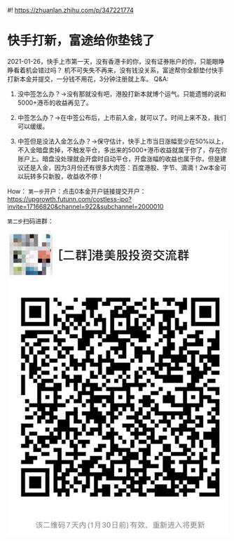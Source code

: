 #! https://zhuanlan.zhihu.com/p/347221774
# 快手打新，富途给你垫钱了
<!-- #!（内网唯一渠道） -->

2021-01-26，快手上市第一天，没有香港卡的你，没有证券账户的你，只能眼睁睁看着机会错过吗？
机不可失失不再来，没有钱没关系，富途帮你全额垫付快手打新本金并提交，一分钱不用花，3分钟注册就上车。
Q&A:
1. 没中签怎么办？→没有那就没有吧，港股打新本就博个运气。只能遗憾的说和5000+港币的收益再见了。

2. 中签怎么办？→在中签公布后，上市前入金，就可以了。时间上来不及，我们可以缓缓。

3. 中签但是没法入金怎么办？→保守估计，快手上市当日涨幅至少在50%以上，不入金暗盘卖掉，不触发平仓，多出来的5000+港币收益就属于你了，存在你账户上。暗盘没处理就会开盘时自动平仓，开盘涨幅的收益也属于你，但是建议还是入金，因为3月份还有很多大肉签：百度港股、字节、滴滴！2w本金可以玩转多只新股，收益收不停！

How：
 `第一步`开户：点击0本金开户链接提交开户：https://upgrowth.futunn.com/costless-ipo?invite=17166820&channel=922&subchannel=2000010

`第二步`扫码进群：

![image-20210126190617656](assets/image-20210126190617656.png)